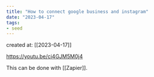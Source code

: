 ```yaml
---
title: "How to connect google business and instagram"
date: "2023-04-17"
tags:
- seed
---
```


created at: [[2023-04-17]]

https://youtu.be/ci4GJM5M0j4

This can be done with [[Zapier]].
